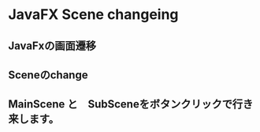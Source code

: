 # JavaFX Scene changeing
## JavaFxの画面遷移　
## Sceneのchange
## MainScene と　SubSceneをボタンクリックで行き来します。
## 